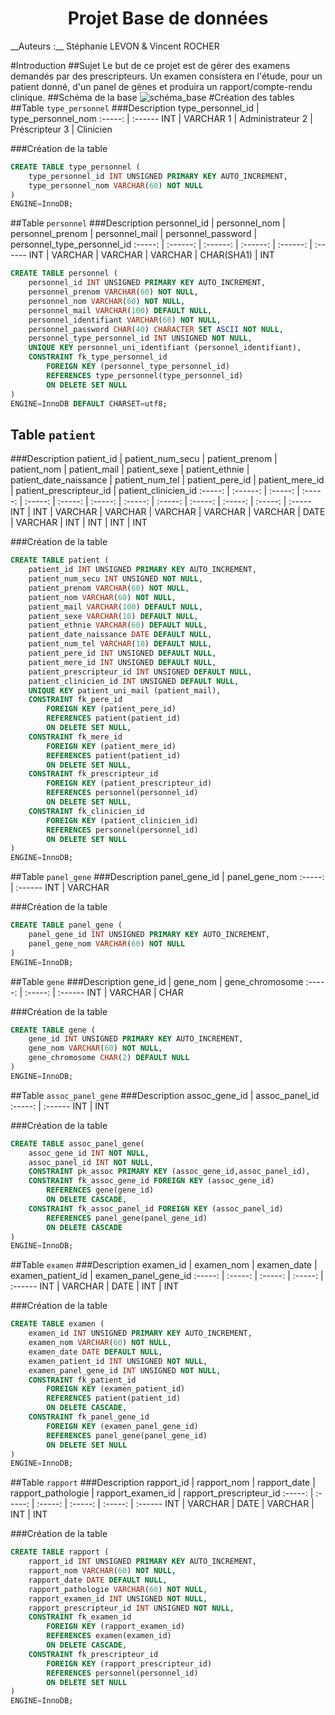 <h1 style="text-align: center;">Projet Base de données</h1>
__Auteurs :__ Stéphanie LEVON & Vincent ROCHER

#Introduction
##Sujet 
Le but de ce projet est de gérer des examens demandés par des prescripteurs. Un examen consistera en l'étude, pour un patient donné, d'un panel de gènes et produira un rapport/compte-rendu clinique.
##Schéma de la base
![schéma_base](https://rawgit.com/rochevin/projet_BDD/master/schema_base.svg)
#Création des tables
##Table `type_personnel`
###Description
type_personnel_id | type_personnel_nom 
:-----: | :------
INT | VARCHAR
1 | Administrateur
2 | Préscripteur
3 | Clinicien


###Création de la table
``` sql
CREATE TABLE type_personnel (
    type_personnel_id INT UNSIGNED PRIMARY KEY AUTO_INCREMENT,
    type_personnel_nom VARCHAR(60) NOT NULL
)
ENGINE=InnoDB;          
```

##Table `personnel`
###Description
personnel_id | personnel_nom | personnel_prenom | personnel_mail | personnel_password | personnel_type_personnel_id
:-----: | :------: | :------: | :------: | :------: | :------ 
INT | VARCHAR | VARCHAR | VARCHAR | CHAR(SHA1) | INT

``` sql
CREATE TABLE personnel (
    personnel_id INT UNSIGNED PRIMARY KEY AUTO_INCREMENT,
    personnel_prenom VARCHAR(60) NOT NULL,
    personnel_nom VARCHAR(60) NOT NULL,
    personnel_mail VARCHAR(100) DEFAULT NULL,
    personnel_identifiant VARCHAR(60) NOT NULL,
    personnel_password CHAR(40) CHARACTER SET ASCII NOT NULL,
    personnel_type_personnel_id INT UNSIGNED NOT NULL,
    UNIQUE KEY personnel_uni_identifiant (personnel_identifiant),
    CONSTRAINT fk_type_personnel_id
        FOREIGN KEY (personnel_type_personnel_id) 
        REFERENCES type_personnel(type_personnel_id)
        ON DELETE SET NULL
)
ENGINE=InnoDB DEFAULT CHARSET=utf8;        
```
## Table `patient`
###Description
patient_id | patient_num_secu | patient_prenom | patient_nom | patient_mail | patient_sexe | patient_ethnie | patient_date_naissance | patient_num_tel | patient_pere_id | patient_mere_id | patient_prescripteur_id | patient_clinicien_id
:-----: | :------: | :-----: | :-----: | :-----: | :-----: | :-----: | :-----: | :-----: | :-----: | :-----: | :-----: | :-----
INT | INT | VARCHAR | VARCHAR | VARCHAR | VARCHAR | VARCHAR | DATE | VARCHAR | INT | INT | INT | INT


###Création de la table
``` sql
CREATE TABLE patient (
    patient_id INT UNSIGNED PRIMARY KEY AUTO_INCREMENT,
    patient_num_secu INT UNSIGNED NOT NULL,
    patient_prenom VARCHAR(60) NOT NULL,
    patient_nom VARCHAR(60) NOT NULL,
    patient_mail VARCHAR(100) DEFAULT NULL,
    patient_sexe VARCHAR(10) DEFAULT NULL,
    patient_ethnie VARCHAR(60) DEFAULT NULL,
    patient_date_naissance DATE DEFAULT NULL,
    patient_num_tel VARCHAR(10) DEFAULT NULL,
    patient_pere_id INT UNSIGNED DEFAULT NULL,
    patient_mere_id INT UNSIGNED DEFAULT NULL,
    patient_prescripteur_id INT UNSIGNED DEFAULT NULL,
    patient_clinicien_id INT UNSIGNED DEFAULT NULL,
    UNIQUE KEY patient_uni_mail (patient_mail),
    CONSTRAINT fk_pere_id
        FOREIGN KEY (patient_pere_id) 
        REFERENCES patient(patient_id)
        ON DELETE SET NULL,
    CONSTRAINT fk_mere_id 
        FOREIGN KEY (patient_mere_id) 
        REFERENCES patient(patient_id)
        ON DELETE SET NULL,
    CONSTRAINT fk_prescripteur_id
        FOREIGN KEY (patient_prescripteur_id) 
        REFERENCES personnel(personnel_id)
        ON DELETE SET NULL,
    CONSTRAINT fk_clinicien_id
        FOREIGN KEY (patient_clinicien_id) 
        REFERENCES personnel(personnel_id)
        ON DELETE SET NULL   
)
ENGINE=InnoDB;         
```

##Table `panel_gene`
###Description
panel_gene_id | panel_gene_nom
:-----: | :------ 
INT | VARCHAR



###Création de la table
``` sql
CREATE TABLE panel_gene (
    panel_gene_id INT UNSIGNED PRIMARY KEY AUTO_INCREMENT,
    panel_gene_nom VARCHAR(60) NOT NULL
)
ENGINE=InnoDB;          
```

##Table `gene`
###Description
gene_id | gene_nom | gene_chromosome
:-----: | :-----: | :------ 
INT | VARCHAR | CHAR



###Création de la table
``` sql
CREATE TABLE gene (
    gene_id INT UNSIGNED PRIMARY KEY AUTO_INCREMENT,
    gene_nom VARCHAR(60) NOT NULL,
    gene_chromosome CHAR(2) DEFAULT NULL
)
ENGINE=InnoDB;          
```

##Table `assoc_panel_gene`
###Description
assoc_gene_id | assoc_panel_id
:-----: | :------ 
INT | INT



###Création de la table
``` sql
CREATE TABLE assoc_panel_gene(
    assoc_gene_id INT NOT NULL,
    assoc_panel_id INT NOT NULL,
    CONSTRAINT pk_assoc PRIMARY KEY (assoc_gene_id,assoc_panel_id),
    CONSTRAINT fk_assoc_gene_id FOREIGN KEY (assoc_gene_id)
        REFERENCES gene(gene_id)
        ON DELETE CASCADE,
    CONSTRAINT fk_assoc_panel_id FOREIGN KEY (assoc_panel_id)
        REFERENCES panel_gene(panel_gene_id)
        ON DELETE CASCADE
)
ENGINE=InnoDB;    
```

##Table `examen`
###Description
examen_id | examen_nom | examen_date | examen_patient_id | examen_panel_gene_id
:-----: | :-----: | :-----: | :-----: | :------ 
INT | VARCHAR | DATE | INT | INT



###Création de la table
``` sql
CREATE TABLE examen (
    examen_id INT UNSIGNED PRIMARY KEY AUTO_INCREMENT,
    examen_nom VARCHAR(60) NOT NULL,
    examen_date DATE DEFAULT NULL,
    examen_patient_id INT UNSIGNED NOT NULL,
    examen_panel_gene_id INT UNSIGNED NOT NULL,
    CONSTRAINT fk_patient_id
        FOREIGN KEY (examen_patient_id) 
        REFERENCES patient(patient_id)
        ON DELETE CASCADE,
    CONSTRAINT fk_panel_gene_id
        FOREIGN KEY (examen_panel_gene_id) 
        REFERENCES panel_gene(panel_gene_id)
        ON DELETE SET NULL
)
ENGINE=InnoDB;          
```

##Table `rapport`
###Description
rapport_id | rapport_nom | rapport_date | rapport_pathologie | rapport_examen_id | rapport_prescripteur_id
:-----: | :-----: | :-----: | :-----: | :-----: | :------ 
INT | VARCHAR | DATE | VARCHAR | INT | INT



###Création de la table
``` sql
CREATE TABLE rapport (
    rapport_id INT UNSIGNED PRIMARY KEY AUTO_INCREMENT,
    rapport_nom VARCHAR(60) NOT NULL,
    rapport_date DATE DEFAULT NULL,
    rapport_pathologie VARCHAR(60) NOT NULL,
    rapport_examen_id INT UNSIGNED NOT NULL,
    rapport_prescripteur_id INT UNSIGNED NOT NULL,
    CONSTRAINT fk_examen_id
        FOREIGN KEY (rapport_examen_id) 
        REFERENCES examen(examen_id)
        ON DELETE CASCADE,
    CONSTRAINT fk_prescripteur_id
        FOREIGN KEY (rapport_prescripteur_id) 
        REFERENCES personnel(personnel_id)
        ON DELETE SET NULL
)
ENGINE=InnoDB;          
```
